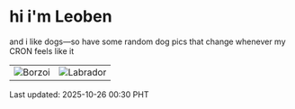 # hi i'm Leoben

and i like dogs—so have some random dog pics that change whenever my CRON feels like it

|  |  |
|--------|----------|
| ![Borzoi](https://random-dog-vercel.vercel.app/api/random-borzoi?v=1761409810) | ![Labrador](https://random-dog-vercel.vercel.app/api/random-labrador?v=1761409810) |

Last updated: 2025-10-26 00:30 PHT
